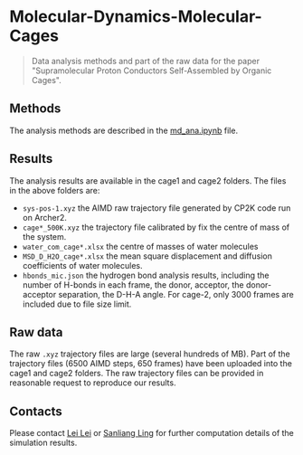 # Molecular-Dynamics-Molecular-Cages
> Data analysis methods and part of the raw data for the paper "Supramolecular Proton Conductors Self-Assembled by Organic Cages".

## Methods
The analysis methods are described in the [md_ana.ipynb](https://github.com/Lei-Lei-alpha/Molecular-Dynamics-Molecular-Cages/blob/main/md_ana.ipynb) file.

## Results
The analysis results are available in the cage1 and cage2 folders. The files in the above folders are:
- `sys-pos-1.xyz` the AIMD raw trajectory file generated by CP2K code run on Archer2.
- `cage*_500K.xyz` the trajectory file calibrated by fix the centre of mass of the system.
- `water_com_cage*.xlsx` the centre of masses of water molecules
- `MSD_D_H2O_cage*.xlsx` the mean square displacement and diffusion coefficients of water molecules.
- `hbonds_mic.json` the hydrogen bond analysis results, including the number of H-bonds in each frame, the donor, acceptor, the donor-acceptor separation, the D-H-A angle. For cage-2, only 3000 frames are included due to file size limit.

## Raw data
The raw `.xyz` trajectory files are large (several hundreds of MB). Part of the trajectory files (6500 AIMD steps, 650 frames) have been uploaded into the cage1 and cage2 folders. The raw trajectory files can be provided in reasonable request to reproduce our results.

## Contacts
Please contact [Lei Lei](mailto:Lei.Lei@nottingham.ac.uk) or [Sanliang Ling](mailto:sanliang.ling@nottingham.ac.uk) for further computation details of the simulation results.
